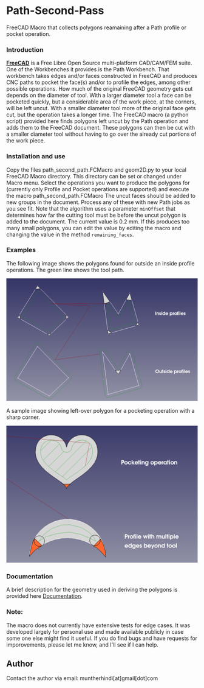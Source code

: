 # Path-Second-Pass
FreeCAD Macro that collects polygons reamaining after a Path profile or pocket operation.

### Introduction 

**[FreeCAD](https://freecad.org)** is a Free Libre Open Source multi-platform CAD/CAM/FEM suite.
  One of the Workbenches it provides is the Path Workbench. That workbench takes edges and/or faces constructed in FreeCAD and produces CNC paths to pocket the face(s) and/or to profile the edges, among other possible operations. How much of the original FreeCAD geometry gets cut depends on the diameter of tool. With a larger diameter tool a face can be pocketed quickly, but a considerable area of the work piece, at the corners, will be left uncut. With a smaller diameter tool more of the original face gets cut, but the operation takes a longer time. The FreeCAD macro (a python script) provided here finds polygons left uncut by the Path operation and adds them to the FreeCAD document. These polygons can then be cut with a smaller diameter tool without having to go over the already cut portions of the work piece.

### Installation and use
 Copy the files path_second_path.FCMacro and geom2D.py to your local FreeCAD Macro directory. This directory can be set or changed under Macro menu. Select the operations you want to produce the polygons for (currently only Profile and Pocket operations are supported) and execute the macro path_second_path.FCMacro The uncut faces should be added to new groups in the document. Process any of these with new Path jobs as you see fit. Note that the algorithm uses a parameter `minOffset` that determines how far the cutting tool must be before the uncut polygon is added to the document. The current value is 0.2 mm. If this produces too many small polygons, you can edit the value by editing the macro and changing the value in the method `remaining_faces`.

 ### Examples
 The following image shows the polygons found for outside an inside profile operations. The green line shows the tool path.
 
![Sample operation](/Images/remaining_triangles-1.png)

A sample image showing left-over polygon for a pocketing operation with a sharp corner.

![Sample operation](/Images/remaining_triangles-2.png)


### Documentation
A brief description for the geometry used in deriving the polygons is provided here [Documentation](Docs/path_second_pass.pdf "Geometry description").

  ### Note:
  The macro does not currently have extensive tests for edge cases. It was developed largely for personal use and made available publicly in case some one else might find it useful.
  If you do find bugs and have requests for imporovements, please let me know, and I'll see if I can help.
  
## Author

Contact the author via email: muntherhindi[at]gmail[dot]com

